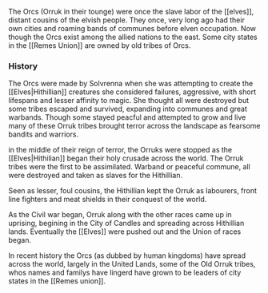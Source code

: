 
The Orcs (Orruk in their tounge) were once the slave labor of the [[elves]], distant cousins of the elvish people. They once, very long ago had their own cities and roaming bands of communes before elven occupation. Now though the Orcs exist among the allied nations to the east. Some city states in the [[Remes Union]] are owned by old tribes of Orcs.

### History

The Orcs were made by Solvrenna when she was attempting to create the [[Elves|Hithillian]] creatures she considered failures, aggressive, with short lifespans and lesser affinity to magic. She thought all were destroyed but some tribes escaped and survived, expanding into communes and great warbands. Though some stayed peacful and attempted to grow and live many of these Orruk tribes brought terror across the landscape as fearsome bandits and warriors. 

in the middle of their reign of terror, the Orruks were stopped as the [[Elves|Hithilian]] began their holy crusade across the world. The Orruk tribes were the first to be assimilated. Warband or peaceful commune, all were destroyed and taken as slaves for the Hithillian. 

Seen as lesser, foul cousins, the Hithillian kept the Orruk as labourers, front line fighters and meat shields in their conquest of the world. 

As the Civil war began, Orruk along with the other races came up in uprising, begining in the City of Candles and spreading across Hithillian lands. Eventually the [[Elves]] were pushed out and the Union of races began. 

In recent history the Orcs (as dubbed by human kingdoms) have spread across the world, largely in the United Lands, some of the Old Orruk tribes, whos names and familys have lingerd have grown to be leaders of city states in the [[Remes union]].



